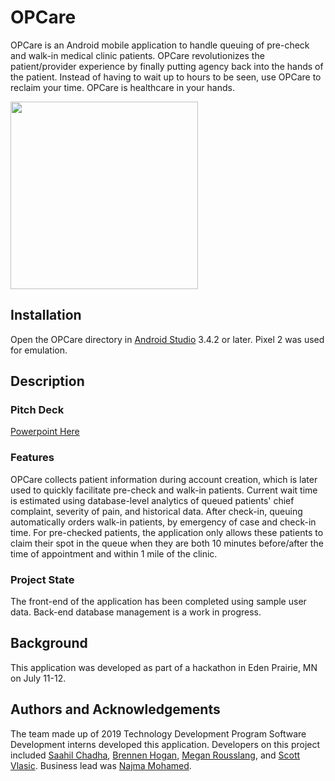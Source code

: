 # OPCare

OPCare is an Android mobile application to handle queuing of pre-check and walk-in medical clinic patients. OPCare revolutionizes the patient/provider experience by finally putting agency back into the hands of the patient. Instead of having to wait up to hours to be seen, use OPCare to reclaim your time. OPCare is healthcare in your hands. 

<img src="https://github.com/saahilchadha1/OptumHackathon/blob/master/Welcome_Screen.png" width="300">

## Installation

Open the OPCare directory in [Android Studio](https://developer.android.com/studio) 3.4.2 or later. Pixel 2 was used for emulation.

## Description 

### Pitch Deck
[Powerpoint Here](https://github.com/saahilchadha1/OptumHackathon/blob/master/OpCare.pptx)


### Features
OPCare collects patient information during account creation, which is later used to quickly facilitate pre-check and walk-in patients. Current wait time is estimated using database-level analytics of queued patients' chief complaint, severity of pain, and historical data. After check-in, queuing automatically orders walk-in patients, by emergency of case and check-in time. For pre-checked patients, the application only allows these patients to claim their spot in the queue when they are both 10 minutes before/after the time of appointment and within 1 mile of the clinic. 

### Project State
The front-end of the application has been completed using sample user data. Back-end database management is a work in progress.

## Background 
This application was developed as part of a hackathon in Eden Prairie, MN on July 11-12. 

## Authors and Acknowledgements
The team made up of 2019 Technology Development Program Software Development interns developed this application. Developers on this project included [Saahil Chadha](https://www.linkedin.com/in/saahil-chadha/), [Brennen Hogan](https://www.linkedin.com/in/brennen-h-42548194/), [Megan Rousslang](https://www.linkedin.com/in/megan-rousslang-8ab72416a/), and [Scott Vlasic](https://www.linkedin.com/in/scottvlasic/). Business lead was [Najma Mohamed](https://www.linkedin.com/in/najma-mohamed-95308a48/).
